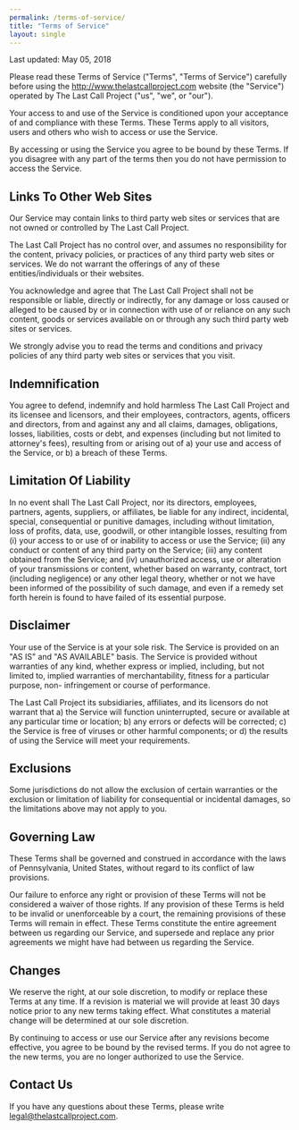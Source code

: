 ```yaml
---
permalink: /terms-of-service/
title: "Terms of Service"
layout: single
---
```


Last updated: May 05, 2018

Please read these Terms of Service ("Terms", "Terms of Service") carefully
before using the http://www.thelastcallproject.com website (the "Service")
operated by The Last Call Project ("us", "we", or "our").

Your access to and use of the Service is conditioned upon your acceptance of
and compliance with these Terms. These Terms apply to all visitors, users and
others who wish to access or use the Service.

By accessing or using the Service you agree to be bound by these Terms. If you
disagree with any part of the terms then you do not have permission to access
the Service.

Links To Other Web Sites  
------------------------

Our Service may contain links to third party web sites or services that are
not owned or controlled by The Last Call Project.

The Last Call Project has no control over, and assumes no responsibility for
the content, privacy policies, or practices of any third party web sites or
services. We do not warrant the offerings of any of these entities/individuals
or their websites.

You acknowledge and agree that The Last Call Project shall not be responsible
or liable, directly or indirectly, for any damage or loss caused or alleged to
be caused by or in connection with use of or reliance on any such content,
goods or services available on or through any such third party web sites or
services.

We strongly advise you to read the terms and conditions and privacy policies
of any third party web sites or services that you visit.

Indemnification  
---------------

You agree to defend, indemnify and hold harmless The Last Call Project and its
licensee and licensors, and their employees, contractors, agents, officers and
directors, from and against any and all claims, damages, obligations, losses,
liabilities, costs or debt, and expenses (including but not limited to
attorney's fees), resulting from or arising out of a) your use and access of
the Service, or b) a breach of these Terms.

Limitation Of Liability  
-----------------------

In no event shall The Last Call Project, nor its directors, employees,
partners, agents, suppliers, or affiliates, be liable for any indirect,
incidental, special, consequential or punitive damages, including without
limitation, loss of profits, data, use, goodwill, or other intangible losses,
resulting from (i) your access to or use of or inability to access or use the
Service; (ii) any conduct or content of any third party on the Service; (iii)
any content obtained from the Service; and (iv) unauthorized access, use or
alteration of your transmissions or content, whether based on warranty,
contract, tort (including negligence) or any other legal theory, whether or
not we have been informed of the possibility of such damage, and even if a
remedy set forth herein is found to have failed of its essential purpose.

Disclaimer  
----------

Your use of the Service is at your sole risk. The Service is provided on an
"AS IS" and "AS AVAILABLE" basis. The Service is provided without warranties
of any kind, whether express or implied, including, but not limited to,
implied warranties of merchantability, fitness for a particular purpose, non-
infringement or course of performance.

The Last Call Project its subsidiaries, affiliates, and its licensors do not
warrant that a) the Service will function uninterrupted, secure or available
at any particular time or location; b) any errors or defects will be
corrected; c) the Service is free of viruses or other harmful components; or
d) the results of using the Service will meet your requirements.

Exclusions  
----------

Some jurisdictions do not allow the exclusion of certain warranties or the
exclusion or limitation of liability for consequential or incidental damages,
so the limitations above may not apply to you.

Governing Law  
-------------

These Terms shall be governed and construed in accordance with the laws of
Pennsylvania, United States, without regard to its conflict of law provisions.

Our failure to enforce any right or provision of these Terms will not be
considered a waiver of those rights. If any provision of these Terms is held
to be invalid or unenforceable by a court, the remaining provisions of these
Terms will remain in effect. These Terms constitute the entire agreement
between us regarding our Service, and supersede and replace any prior
agreements we might have had between us regarding the Service.

Changes  
-------

We reserve the right, at our sole discretion, to modify or replace these Terms
at any time. If a revision is material we will provide at least 30 days notice
prior to any new terms taking effect. What constitutes a material change will
be determined at our sole discretion.

By continuing to access or use our Service after any revisions become
effective, you agree to be bound by the revised terms. If you do not agree to
the new terms, you are no longer authorized to use the Service.

Contact Us  
----------

If you have any questions about these Terms, please write [legal@thelastcallproject.com](mailto:legal@thelastcallproject.com).
